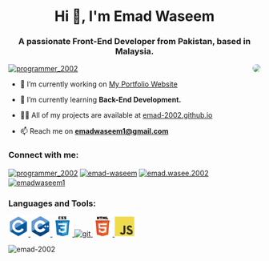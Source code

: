 <h1 align="center">Hi 👋, I'm Emad Waseem</h1>
<h3 align="center">A passionate Front-End Developer from Pakistan, based in Malaysia.</h3>
<img align="right" src = "https://media.giphy.com/media/qgQUggAC3Pfv687qPC/giphy.gif" style="border-radius:50%">
<p align="left"> <a href="https://twitter.com/programmer_2002" target="blank"><img src="https://img.shields.io/twitter/follow/programmer_2002?logo=twitter&style=for-the-badge" alt="programmer_2002" /></a> </p>

- 🔭 I’m currently working on [My Portfolio Website](https://emad-2002.github.io/)

- 🌱 I’m currently learning **Back-End Development.**

- 👨‍💻 All of my projects are available at [emad-2002.github.io](https://emad-2002.github.io/)

- 📫 Reach me on **emadwaseem1@gmail.com**

<h3 align="left">Connect with me:</h3>
<p align="left">
<a href="https://twitter.com/programmer_2002" target="blank"><img align="center" src="https://raw.githubusercontent.com/rahuldkjain/github-profile-readme-generator/master/src/images/icons/Social/twitter.svg" alt="programmer_2002" height="30" width="40" /></a>
<a href="https://linkedin.com/in/emad-waseem" target="blank"><img align="center" src="https://raw.githubusercontent.com/rahuldkjain/github-profile-readme-generator/master/src/images/icons/Social/linked-in-alt.svg" alt="emad-waseem" height="30" width="40" /></a>
<a href="https://fb.com/emad.wasee.2002" target="blank"><img align="center" src="https://raw.githubusercontent.com/rahuldkjain/github-profile-readme-generator/master/src/images/icons/Social/facebook.svg" alt="emad.wasee.2002" height="30" width="40" /></a>
<a href="https://instagram.com/emadwaseem1" target="blank"><img align="center" src="https://raw.githubusercontent.com/rahuldkjain/github-profile-readme-generator/master/src/images/icons/Social/instagram.svg" alt="emadwaseem1" height="30" width="40" /></a>
</p>

<h3 align="left">Languages and Tools:</h3>
<p align="left"> <a href="https://www.cprogramming.com/" target="_blank" rel="noreferrer"> <img src="https://raw.githubusercontent.com/devicons/devicon/master/icons/c/c-original.svg" alt="c" width="40" height="40"/> </a> <a href="https://www.w3schools.com/cpp/" target="_blank" rel="noreferrer"> <img src="https://raw.githubusercontent.com/devicons/devicon/master/icons/cplusplus/cplusplus-original.svg" alt="cplusplus" width="40" height="40"/> </a> <a href="https://www.w3schools.com/css/" target="_blank" rel="noreferrer"> <img src="https://raw.githubusercontent.com/devicons/devicon/master/icons/css3/css3-original-wordmark.svg" alt="css3" width="40" height="40"/> </a> <a href="https://git-scm.com/" target="_blank" rel="noreferrer"> <img src="https://www.vectorlogo.zone/logos/git-scm/git-scm-icon.svg" alt="git" width="40" height="40"/> </a> <a href="https://www.w3.org/html/" target="_blank" rel="noreferrer"> <img src="https://raw.githubusercontent.com/devicons/devicon/master/icons/html5/html5-original-wordmark.svg" alt="html5" width="40" height="40"/> </a> <a href="https://developer.mozilla.org/en-US/docs/Web/JavaScript" target="_blank" rel="noreferrer"> <img src="https://raw.githubusercontent.com/devicons/devicon/master/icons/javascript/javascript-original.svg" alt="javascript" width="40" height="40"/> </a> </p>

<p><img align="left" src="https://github-readme-stats.vercel.app/api/top-langs?username=emad-2002&show_icons=true&locale=en&layout=compact" alt="emad-2002" /></p>
